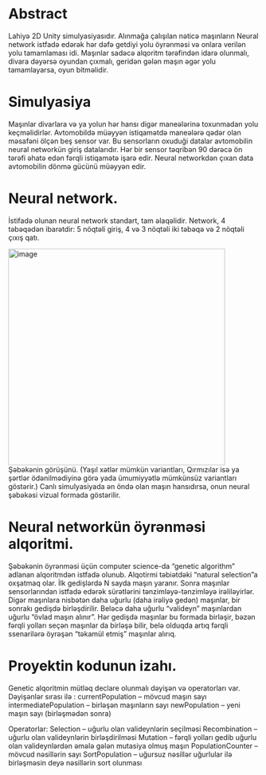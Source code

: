 # Abstract
Lahiyə 2D Unity simulyasiyasıdır. Alınmağa çalışılan nəticə maşınların Neural network istfadə edərək hər dəfə getdiyi yolu öyrənməsi və onlara verilən yolu tamamlaması idi. Maşınlar sadəcə alqoritm tərəfindən idarə olunmalı, divara dəyərsə oyundan çıxmalı, geridən gələn maşın əgər yolu tamamlayarsa, oyun bitməlidir.

# Simulyasiya
Maşınlar divarlara və ya yolun hər hansı digər maneələrinə toxunmadan yolu keçməlidirlər. Avtomobildə müəyyən istiqamətdə maneələrə qədər olan məsafəni ölçən beş sensor var. Bu sensorların oxuduği datalar avtomobilin neural networkün giriş datalarıdır. Hər bir sensor təqribən 90 dərəcə ön tərəfi əhatə edən fərqli istiqamətə işarə edir. Neural networkdən çıxan data avtomobilin dönmə gücünü müəyyən edir.

# Neural network.
İstifadə olunan neural network standart, tam əlaqəlidir. Network, 4 təbəqədən ibarətdir: 5 nöqtəli giriş, 4 və 3 nöqtəli iki təbəqə və 2 nöqtəli çıxış qatı.

<img width="435" alt="image" src="https://user-images.githubusercontent.com/86208821/202951722-c354e1cf-06a5-42c4-9d69-0472f1d8bd2d.png">
Şəbəkənin görüşünü. (Yaşıl xətlər mümkün variantları, Qırmızılar isə ya şərtlər ödənilmədiyinə görə yada ümumiyyətlə mümkünsüz variantları göstərir.) Canlı simulyasiyada ən öndə olan maşın hansıdırsa, onun neural şəbəkəsi vizual formada göstərilir.

# Neural networkün öyrənməsi alqoritmi.
Şəbəkənin öyrənməsi üçün computer science-da “genetic algorithm” adlanan alqoritmdən istfadə olunub. Alqotirmi təbiətdəki “natural selection”a oxşatmaq olar. İlk gedişlərdə N sayda maşın yaranır. Sonra maşınlar sensorlarından istfadə edərək sürətlərini tənzimləyə-tənzimləyə irəliləyirlər. Digər maşınlara nisbətən daha uğurlu (daha irəliyə gedən) maşınlar, bir sonrakı gedişdə birləşdirilir. Beləcə daha uğurlu “valideyn” maşınlardan uğurlu “övlad maşın alınır”. Hər gedişdə maşınlar bu formada birləşir, bəzən fərqli yolları seçən maşınlar da birləşə bilir, belə olduqda artıq fərqli ssenarilərə öyrəşən “təkamül etmiş” maşınlar alırıq.

# Proyektin kodunun izahı.
Genetic alqoritmin mütləq declare olunmalı dəyişən və operatorları var. Dəyişənlər sırası ilə :
currentPopulation – mövcud maşın sayı 
intermediatePopulation – birləşən maşınların sayı
newPopulation – yeni maşın sayı (birləşmədən sonra)

Operatorlar:
Selection – uğurlu olan valideynlərin seçilməsi
Recombination – uğurlu olan valideynlərin birləşdirilməsi
Mutation – fərqli yolları gedib uğurlu olan valideynlərdən əmələ gələn mutasiya olmuş maşın
PopulationCounter – mövcud nəsillərin sayı
SortPopulation – uğursuz nəsillər uğurlular ilə birləşməsin deyə nəsillərin sort olunması
